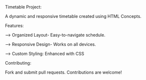 Timetable Project:

A dynamic and responsive timetable created using HTML Concepts.


Features: 

--> Organized Layout- Easy-to-navigate schedule.

--> Responsive Design- Works on all devices.

--> Custom Styling: Enhanced with CSS


Contributing:

Fork and submit pull requests. Contributions are welcome!
